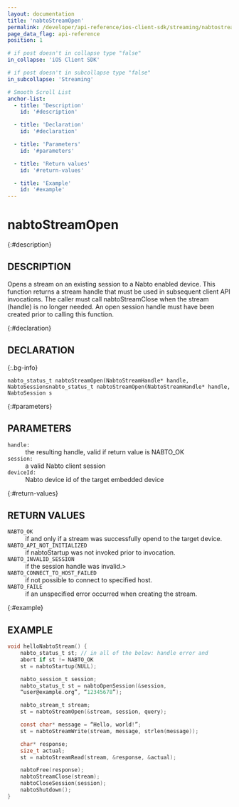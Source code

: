 ```yaml
---
layout: documentation
title: 'nabtoStreamOpen'
permalink: /developer/api-reference/ios-client-sdk/streaming/nabtostreamopen.html
page_data_flag: api-reference
position: 1

# if post doesn't in collapse type "false"
in_collapse: 'iOS Client SDK'

# if post doesn't in subcollapse type "false"
in_subcollapse: 'Streaming'

# Smooth Scroll List
anchor-list:
  - title: 'Description'
    id: '#description'

  - title: 'Declaration'
    id: '#declaration'

  - title: 'Parameters'
    id: '#parameters'

  - title: 'Return values'
    id: '#return-values'

  - title: 'Example'
    id: '#example'
---
```



# nabtoStreamOpen

{:#description}
## DESCRIPTION

Opens a stream on an existing session to a Nabto enabled device. This function returns a stream handle that must be used in subsequent client API invocations. The caller must call nabtoStreamClose when the stream (handle) is no longer needed. An open session handle must have been created prior to calling this function.

{:#declaration}
## DECLARATION

{:.bg-info}
```
nabto_status_t nabtoStreamOpen(NabtoStreamHandle* handle, NabtoSessionsnabto_status_t nabtoStreamOpen(NabtoStreamHandle* handle, NabtoSession s
```

{:#parameters}
## PARAMETERS

<dl>
	<div>
		<dt><code class="bg-light">handle:</code></dt>
		<dd>the resulting handle, valid if return value is NABTO_OK</dd>
	</div>
	<div>
		<dt><code class="bg-light">session:</code></dt>
		<dd>a valid Nabto client session</dd>
	</div>
	<div>
		<dt><code class="bg-light">deviceId:</code></dt>
		<dd>Nabto device id of the target embedded device</dd>
	</div>
</dl>

{:#return-values}
## RETURN VALUES

<dl>
	<div>
		<dt><code class="bg-info">NABTO_OK</code></dt>
		<dd>if and only if a stream was successfully opend to the target device.</dd>
	</div>
	<div>
		<dt><code class="bg-info">NABTO_API_NOT_INITIALIZED</code></dt>
		<dd>if nabtoStartup was not invoked prior to invocation.</dd>
	</div>
	<div>
		<dt><code class="bg-info">NABTO_INVALID_SESSION</code></dt>
		<dd>if the session handle was invalid.></dd>
	</div>
	<div>
		<dt><code class="bg-info">NABTO_CONNECT_TO_HOST_FAILED</code></dt>
		<dd>if not possible to connect to specified host.</dd>
	</div>
	<div>
		<dt><code class="bg-info">NABTO_FAILE</code></dt>
		<dd>if an unspecified error occurred when creating the stream.</dd>
	</div>
</dl>

{:#example}
## EXAMPLE

```c
void helloNabtoStream() {
	nabto_status_t st; // in all of the below: handle error and
	abort if st != NABTO_OK
	st = nabtoStartup(NULL);

	nabto_session_t session;
	nabto_status_t st = nabtoOpenSession(&session,
	“user@example.org”, “12345678”);

	nabto_stream_t stream;
	st = nabtoStreamOpen(&stream, session, query);

	const char* message = “Hello, world!”;
	st = nabtoStreamWrite(stream, message, strlen(message));

	char* response;
	size_t actual;
	st = nabtoStreamRead(stream, &response, &actual);

	nabtoFree(response);
	nabtoStreamClose(stream);
	nabtoCloseSession(session);
	nabtoShutdown();
}
```